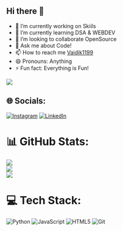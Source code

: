 ## Hi there 👋

- 🔭 I’m currently working on Skiils
  <br>
- 🌱 I’m currently learning DSA & WEBDEV
  <br>
- 👯 I’m looking to collaborate OpenSource
  <br>
- 💬 Ask me about Code!
  <br>
- 📫 How to reach me [Vaidik1199](https://github.com/Vaidik1199)
  <br>
- 😄 Pronouns: Anything 
  <br>
- ⚡ Fun fact: Everything is Fun!
  <br>
  <!--- 🤔 I’m looking for help with ...--->
[![](https://visitcount.itsvg.in/api?id=Vaidik1199&label=Profile%20Views&color=2&icon=2&pretty=false)](https://visitcount.itsvg.in)

## 🌐 Socials:
  [![Instagram](https://img.shields.io/badge/Instagram-%23E4405F.svg?logo=Instagram&logoColor=white)](https://www.instagram.com/vaidikhc.99/)
  [![LinkedIn](https://img.shields.io/badge/LinkedIn-%230077B5.svg?logo=linkedin&logoColor=white)](https://www.linkedin.com/in/vaidik-choudhary-a21b40294/)

  # 📊 GitHub Stats:
![](https://github-readme-stats.vercel.app/api?username=Vaidik1199&theme=tokyonight&hide_border=true&include_all_commits=false&count_private=true)<br/>
![](https://github-readme-streak-stats.herokuapp.com/?user=Vaidik1199&theme=tokyonight&hide_border=true)<br/>
![](https://github-readme-stats.vercel.app/api/top-langs/?username=Vaidik1199&theme=tokyonight&hide_border=true&include_all_commits=false&count_private=true&layout=compact)
 <!-- [![X](https://img.shields.io/badge/X-black.svg?logo=X&logoColor=white)]() -->

# 💻 Tech Stack:
 <!-- ![C++](https://img.shields.io/badge/c++-%2300599C.svg?style=for-the-badge&logo=c%2B%2B&logoColor=white) -->
 ![Python](https://img.shields.io/badge/python-3670A0?style=for-the-badge&logo=python&logoColor=ffdd54) ![JavaScript](https://img.shields.io/badge/javascript-%23323330.svg?style=for-the-badge&logo=javascript&logoColor=%23F7DF1E) ![HTML5](https://img.shields.io/badge/html5-%23E34F26.svg?style=for-the-badge&logo=html5&logoColor=white) ![Git](https://img.shields.io/badge/git-%23F05033.svg?style=for-the-badge&logo=git&logoColor=white)

